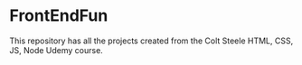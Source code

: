 # FrontEndFun
This repository has all the projects created from the Colt Steele HTML, CSS, JS, Node Udemy course.
